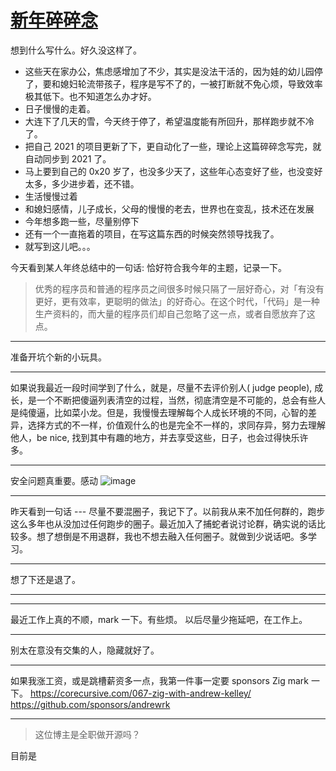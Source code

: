 # [新年碎碎念](https://github.com/yihong0618/gitblog/issues/201)

想到什么写什么。好久没这样了。

- 这些天在家办公，焦虑感增加了不少，其实是没法干活的，因为娃的幼儿园停了，要和媳妇轮流带孩子，程序是写不了的，一被打断就不免心烦，导致效率极其低下。也不知道怎么办才好。
- 日子慢慢的走着。
- 大连下了几天的雪，今天终于停了，希望温度能有所回升，那样跑步就不冷了。
- 把自己 2021 的项目更新了下，更自动化了一些，理论上这篇碎碎念写完，就自动同步到 2021 了。
- 马上要到自己的 0x20 岁了，也没多少天了，这些年心态变好了些，也没变好太多，多少进步着，还不错。
- 生活慢慢过着
- 和媳妇感情，儿子成长，父母的慢慢的老去，世界也在变乱，技术还在发展
- 今年想多跑一些，尽量别停下
- 还有一个一直拖着的项目，在写这篇东西的时候突然领导找我了。
- 就写到这儿吧。。。

今天看到某人年终总结中的一句话: 恰好符合我今年的主题，记录一下。
> 优秀的程序员和普通的程序员之间很多时候只隔了一层好奇心，对「有没有更好，更有效率，更聪明的做法」的好奇心。在这个时代，「代码」是一种生产资料的，而大量的程序员们却自己忽略了这一点，或者自愿放弃了这点。

---

准备开坑个新的小玩具。

---

如果说我最近一段时间学到了什么，就是，尽量不去评价别人( judge people), 成长，是一个不断把傻逼列表清空的过程，当然，彻底清空是不可能的，总会有些人是纯傻逼，比如菜小龙。但是，我慢慢去理解每个人成长环境的不同，心智的差异，选择方式的不一样，价值观什么的也是完全不一样的，求同存异，努力去理解他人，be nice, 找到其中有趣的地方，并去享受这些，日子，也会过得快乐许多。

---

安全问题真重要。感动
![image](https://user-images.githubusercontent.com/15976103/105130749-8e56c900-5b22-11eb-9b8b-efbe350c8c37.png)



---

昨天看到一句话 --- 尽量不要混圈子，我记下了。以前我从来不加任何群的，跑步这么多年也从没加过任何跑步的圈子。最近加入了捕蛇者说讨论群，确实说的话比较多。想了想倒是不用退群，我也不想去融入任何圈子。就做到少说话吧。多学习。

---

想了下还是退了。

---

---

最近工作上真的不顺，mark 一下。有些烦。
以后尽量少拖延吧，在工作上。

---

别太在意没有交集的人，隐藏就好了。

---

如果我涨工资，或是跳槽薪资多一点，我第一件事一定要 sponsors Zig mark 一下。
https://corecursive.com/067-zig-with-andrew-kelley/
https://github.com/sponsors/andrewrk

---

> 这位博主是全职做开源吗？

目前是